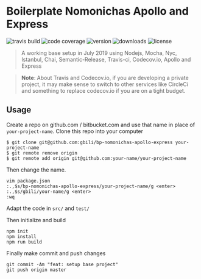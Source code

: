 # Boilerplate Nomonichas Apollo and Express
![travis build](https://img.shields.io/travis/gbili/bp-nomonichas-apollo-express.svg?style=flat-square)
![code coverage](https://img.shields.io/codecov/c/github/gbili/bp-nomonichas-apollo-express.svg)
![version](https://img.shields.io/npm/v/bp-nomonichas-apollo-express.svg)
![downloads](https://img.shields.io/npm/dm/bp-nomonichas-apollo-express.svg)
![license](https://img.shields.io/npm/l/bp-nomonichas-apollo-express.svg)

> A working base setup in July 2019 using Nodejs, Mocha, Nyc, Istanbul, Chai, Semantic-Release, Travis-ci, Codecov.io, Apollo and Express

> **Note**: About Travis and Codecov.io, if you are developing a private project, it may make sense to switch to other services like CircleCi and something to replace codecov.io if you are on a tight budget.

## Usage
Create a repo on github.com / bitbucket.com and use that name in place of `your-project-name`.
Clone this repo into your computer
```
$ git clone git@github.com:gbili/bp-nomonichas-apollo-express your-project-name
$ git remote remove origin
$ git remote add origin git@github.com:your-name/your-project-name
```

Then change the name.
```
vim package.json
:.,$s/bp-nomonichas-apollo-express/your-project-name/g <enter>
:.,$s/gbili/your-name/g <enter>
:wq
```

Adapt the code in `src/` and `test/`

Then initialize and build
```
npm init
npm install
npm run build
```

Finally make commit and push changes
```
git commit -Am "feat: setup base project"
git push origin master
```
